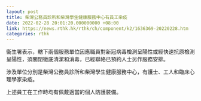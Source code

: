 ```yaml
---
layout: post
title: 柴灣公務員診所和柴灣學生健康服務中心有員工染疫
date: 2022-02-28 20:01:20.000000000 +08:00
link: https://news.rthk.hk/rthk/ch/component/k2/1636369-20220228.htm
categories: rthk
---
```


衞生署表示，轄下兩個服務單位因應職員對新冠病毒檢測呈陽性或經快速抗原檢測呈陽性，須關閉徹底清潔和消毒，已經聯絡已預約人士另作服務安排。

涉及單位分別是柴灣公務員診所和柴灣學生健康服務中心，有護士、工人和臨床心理學家染疫。

上述員工在工作時均有佩戴適當的個人防護裝備。
